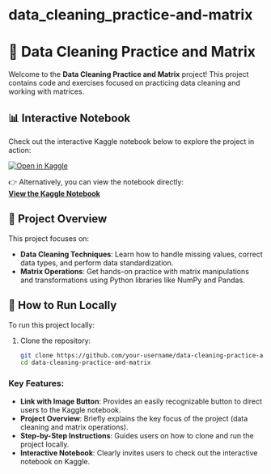 # data_cleaning_practice-and-matrix
# 🧹 Data Cleaning Practice and Matrix

Welcome to the **Data Cleaning Practice and Matrix** project! This project contains code and exercises focused on practicing data cleaning and working with matrices.

## 📊 Interactive Notebook

Check out the interactive Kaggle notebook below to explore the project in action:

[![Open in Kaggle](https://www.kaggle.com/static/images/open-in-kaggle.svg)](https://www.kaggle.com/embed/krishnayadav456wrsty/data-cleaning-practice-and-matrix?kernelSessionId=199649548)

👉 Alternatively, you can view the notebook directly:  
[**View the Kaggle Notebook**](https://www.kaggle.com/embed/krishnayadav456wrsty/data-cleaning-practice-and-matrix?kernelSessionId=199649548)

## 📄 Project Overview

This project focuses on:

- **Data Cleaning Techniques**: Learn how to handle missing values, correct data types, and perform data standardization.
- **Matrix Operations**: Get hands-on practice with matrix manipulations and transformations using Python libraries like NumPy and Pandas.

## 🚀 How to Run Locally

To run this project locally:

1. Clone the repository:
   ```bash
   git clone https://github.com/your-username/data-cleaning-practice-and-matrix.git
   cd data-cleaning-practice-and-matrix

### Key Features:
- **Link with Image Button**: Provides an easily recognizable button to direct users to the Kaggle notebook.
- **Project Overview**: Briefly explains the key focus of the project (data cleaning and matrix operations).
- **Step-by-Step Instructions**: Guides users on how to clone and run the project locally.
- **Interactive Notebook**: Clearly invites users to check out the interactive notebook on Kaggle.

